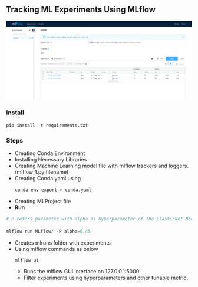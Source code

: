 ## Tracking ML Experiments Using MLflow

![MLflow Experiment Tracker](images/mlflow_experiment_tracker.png)

### Install

```python
pip install -r requirements.txt
```

### Steps

* Creating Conda Environment
* Installing Necessary Libraries
* Creating Machine Learning model file with mlflow trackers and loggers.(mlflow_1.py filename)
* Creating Conda.yaml using 
  ```python
  conda env export > conda.yaml
  ```
* Creating MLProject file
* **Run**

```python
# P refers parameter with alpha as hyperparameter of the ElasticNet Model.

mlflow run MLflow/ -P alpha=0.45
```
* Creates mlruns folder with experiments
* Using mlflow commands as below
  ```python
  mlflow ui
  ```
  - Runs the mlflow GUI interface on 127.0.0.1:5000
  - Filter experiments using hyperparameters and other tunable metric.
